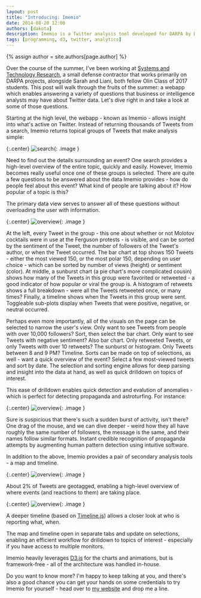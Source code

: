 ```yaml
---
layout: post
title: "Introducing: Imemio"
date: 2014-08-20 12:00
authors: [dakota]
description: Imemio is a Twitter analysis tool developed for DARPA by Dakota Nelson, Sarah Walters, and Liani Lye while working at Systems and Technology Research in the summer of 2014. By leveraging machine learning, it enables a deep dive into Twitter data without a steep learning curve.
tags: [programming, d3, twitter, analytics]
---
```


{% assign author = site.authors[page.author] %}

Over the course of the summer, I've been working at [Systems and Technology Research](http://www.stresearch.com), a small defense contractor that works primarily on DARPA projects, alongside Sarah and Liani, both fellow Olin Class of 2017 students. This post will walk through the fruits of the summer: a webapp which enables answering a variety of questions that business or intelligence analysts may have about Twitter data. Let's dive right in and take a look at some of those questions.

Starting at the high level, the webapp - known as Imemio - allows insight into what's active on Twitter. Instead of returning thousands of Tweets from a search, Imemio returns topical groups of Tweets that make analysis simple:

{:.center}
![search]({{site.url}}/assets/ferguson_search.png){: .image }

Need to find out the details surrounding an event? One search provides a high-level overview of the entire topic, quickly and easily. However, Imemio becomes really useful once one of these groups is selected. There are quite a few questions to be answered about the data Imemio provides - how do people feel about this event? What kind of people are talking about it? How popular of a topic is this?

The primary data view serves to answer all of these questions without overloading the user with information.

{:.center}
![overview]({{site.url}}/assets/ferguson-overview.png){: .image }

At the left, every Tweet in the group - this one about whether or not Molotov cocktails were in use at the Ferguson protests - is visible, and can be sorted by the sentiment of the Tweet, the number of followers of the Tweet's author, or when the Tweet occurred. The bar chart at top shows 150 Tweets - either the most viewed 150, or the most polar 150, depending on user choice - which can be sorted by number of views (height) or sentiment (color). At middle, a sunburst chart (a pie chart's more complicated cousin) shows how many of the Tweets in this group were favorited or retweeted - a good indicator of how popular or viral the group is. A histogram of retweets shows a full breakdown - were all the Tweets retweeted once, or many times? Finally, a timeline shows when the Tweets in this group were sent. Toggleable sub-plots display when Tweets that were positive, negative, or neutral occurred.

Perhaps even more importantly, all of the visuals on the page can be selected to narrow the user's view. Only want to see Tweets from people with over 10,000 followers? Sort, then select the bar chart. Only want to see Tweets with negative sentiment? Also bar chart. Only retweeted Tweets, or only Tweets with over 10 retweets? The sunburst or histogram. Only Tweets between 8 and 9 PM? Timeline. Sorts can be made on top of selections, as well - want a quick overview of the event? Select a few most-viewed tweets and sort by date. The selection and sorting engine allows for deep parsing and insight into the data at hand, as well as quick drilldown on topics of interest.

This ease of drilldown enables quick detection and evalution of anomalies - which is perfect for detecting propaganda and astroturfing. For instance:

{:.center}
![overview]({{site.url}}/assets/PropagandaAttempt.png){: .image }

Sure is suspicious that there's such a sudden burst of activity, isn't there? One drag of the mouse, and we can dive deeper - weird how they all have roughly the same number of followers, the message is the same, and their names follow similar formats. Instant credible recognition of propaganda attempts by augmenting human pattern detection using intuitive software.

In addition to the above, Imemio provides a pair of secondary analysis tools - a map and timeline.

{:.center}
![overview]({{site.url}}/assets/WarsiMapBubble.png){: .image }

About 2% of Tweets are geotagged, enabling a high-level overview of where events (and reactions to them) are taking place.

{:.center}
![overview]({{site.url}}/assets/ParisProtestTimelineB.png){: .image }

A deeper timeline (based on [Timeline.js](http://timeline.knightlab.com/)) allows a closer look at who is reporting what, when.

The map and timeline open in separate tabs and update on selections, enabling an efficient workflow for drilldown to topics of interest - especially if you have access to multiple monitors.

Imemio heavily leverages [D3.js](http://d3js.org/) for the charts and animations, but is framework-free - all of the architecture was handled in-house.

Do you want to know more? I'm happy to keep talking at you, and there's also a good chance you can get your hands on some credentials to try Imemio for yourself - head over to [my website]({{author.web}}) and drop me a line.
